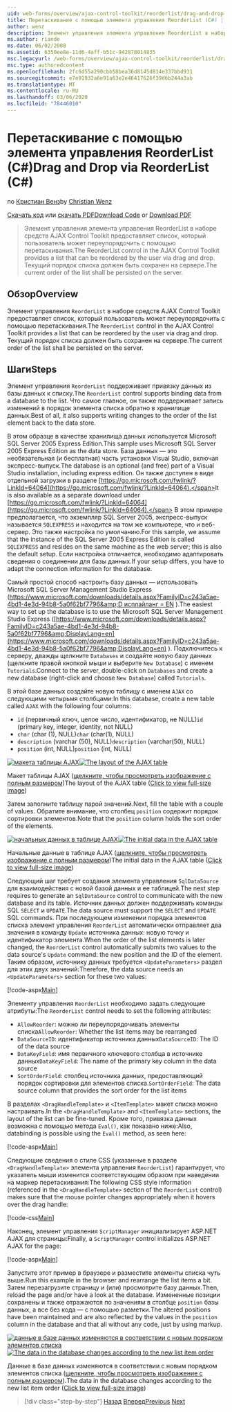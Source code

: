 ```yaml
---
uid: web-forms/overview/ajax-control-toolkit/reorderlist/drag-and-drop-via-reorderlist-cs
title: Перетаскивание с помощью элемента управления ReorderList (C#) | Документация Майкрософт
author: wenz
description: Элемент управления элемента управления ReorderList в наборе средств AJAX Control Toolkit предоставляет список, который пользователь может переупорядочить с помощью перетаскивания. Текущий порядок списка должен быть...
ms.author: riande
ms.date: 06/02/2008
ms.assetid: 6350ee8e-11d6-4aff-b51c-942878014835
msc.legacyurl: /web-forms/overview/ajax-control-toolkit/reorderlist/drag-and-drop-via-reorderlist-cs
msc.type: authoredcontent
ms.openlocfilehash: 2fc6d55a290cbb58bea36d8145d814e337bbd931
ms.sourcegitcommit: e7e91932a6e91a63e2e46417626f39d6b244a3ab
ms.translationtype: MT
ms.contentlocale: ru-RU
ms.lasthandoff: 03/06/2020
ms.locfileid: "78446010"
---
```

# <a name="drag-and-drop-via-reorderlist-c"></a><span data-ttu-id="9907c-104">Перетаскивание с помощью элемента управления ReorderList (C#)</span><span class="sxs-lookup"><span data-stu-id="9907c-104">Drag and Drop via ReorderList (C#)</span></span>

<span data-ttu-id="9907c-105">по [Кристиан Венз](https://github.com/wenz)</span><span class="sxs-lookup"><span data-stu-id="9907c-105">by [Christian Wenz](https://github.com/wenz)</span></span>

<span data-ttu-id="9907c-106">[Скачать код](https://download.microsoft.com/download/9/3/f/93f8daea-bebd-4821-833b-95205389c7d0/ReorderList5.cs.zip) или [скачать PDF](https://download.microsoft.com/download/2/d/c/2dc10e34-6983-41d4-9c08-f78f5387d32b/reorderlist5CS.pdf)</span><span class="sxs-lookup"><span data-stu-id="9907c-106">[Download Code](https://download.microsoft.com/download/9/3/f/93f8daea-bebd-4821-833b-95205389c7d0/ReorderList5.cs.zip) or [Download PDF](https://download.microsoft.com/download/2/d/c/2dc10e34-6983-41d4-9c08-f78f5387d32b/reorderlist5CS.pdf)</span></span>

> <span data-ttu-id="9907c-107">Элемент управления элемента управления ReorderList в наборе средств AJAX Control Toolkit предоставляет список, который пользователь может переупорядочить с помощью перетаскивания.</span><span class="sxs-lookup"><span data-stu-id="9907c-107">The ReorderList control in the AJAX Control Toolkit provides a list that can be reordered by the user via drag and drop.</span></span> <span data-ttu-id="9907c-108">Текущий порядок списка должен быть сохранен на сервере.</span><span class="sxs-lookup"><span data-stu-id="9907c-108">The current order of the list shall be persisted on the server.</span></span>

## <a name="overview"></a><span data-ttu-id="9907c-109">Обзор</span><span class="sxs-lookup"><span data-stu-id="9907c-109">Overview</span></span>

<span data-ttu-id="9907c-110">Элемент управления `ReorderList` в наборе средств AJAX Control Toolkit предоставляет список, который пользователь может переупорядочить с помощью перетаскивания.</span><span class="sxs-lookup"><span data-stu-id="9907c-110">The `ReorderList` control in the AJAX Control Toolkit provides a list that can be reordered by the user via drag and drop.</span></span> <span data-ttu-id="9907c-111">Текущий порядок списка должен быть сохранен на сервере.</span><span class="sxs-lookup"><span data-stu-id="9907c-111">The current order of the list shall be persisted on the server.</span></span>

## <a name="steps"></a><span data-ttu-id="9907c-112">Шаги</span><span class="sxs-lookup"><span data-stu-id="9907c-112">Steps</span></span>

<span data-ttu-id="9907c-113">Элемент управления `ReorderList` поддерживает привязку данных из базы данных к списку.</span><span class="sxs-lookup"><span data-stu-id="9907c-113">The `ReorderList` control supports binding data from a database to the list.</span></span> <span data-ttu-id="9907c-114">Что самое главное, он также поддерживает запись изменений в порядок элемента списка обратно в хранилище данных.</span><span class="sxs-lookup"><span data-stu-id="9907c-114">Best of all, it also supports writing changes to the order of the list element back to the data store.</span></span>

<span data-ttu-id="9907c-115">В этом образце в качестве хранилища данных используется Microsoft SQL Server 2005 Express Edition.</span><span class="sxs-lookup"><span data-stu-id="9907c-115">This sample uses Microsoft SQL Server 2005 Express Edition as the data store.</span></span> <span data-ttu-id="9907c-116">База данных — это необязательная (и бесплатная) часть установки Visual Studio, включая экспресс-выпуск.</span><span class="sxs-lookup"><span data-stu-id="9907c-116">The database is an optional (and free) part of a Visual Studio installation, including express edition.</span></span> <span data-ttu-id="9907c-117">Он также доступен в виде отдельной загрузки в разделе [https://go.microsoft.com/fwlink/?LinkId=64064](https://go.microsoft.com/fwlink/?LinkId=64064).</span><span class="sxs-lookup"><span data-stu-id="9907c-117">It is also available as a separate download under [https://go.microsoft.com/fwlink/?LinkId=64064](https://go.microsoft.com/fwlink/?LinkId=64064).</span></span> <span data-ttu-id="9907c-118">В этом примере предполагается, что экземпляр SQL Server 2005, экспресс-выпуск называется `SQLEXPRESS` и находится на том же компьютере, что и веб-сервер. Это также настройка по умолчанию.</span><span class="sxs-lookup"><span data-stu-id="9907c-118">For this sample, we assume that the instance of the SQL Server 2005 Express Edition is called `SQLEXPRESS` and resides on the same machine as the web server; this is also the default setup.</span></span> <span data-ttu-id="9907c-119">Если настройка отличается, необходимо адаптировать сведения о соединении для базы данных.</span><span class="sxs-lookup"><span data-stu-id="9907c-119">If your setup differs, you have to adapt the connection information for the database.</span></span>

<span data-ttu-id="9907c-120">Самый простой способ настроить базу данных — использовать Microsoft SQL Server Management Studio Express ([https://www.microsoft.com/downloads/details.aspx?FamilyID=c243a5ae-4bd1-4e3d-94b8-5a0f62bf7796&amp;D исплайланг = EN](https://www.microsoft.com/downloads/details.aspx?FamilyID=c243a5ae-4bd1-4e3d-94b8-5a0f62bf7796&amp;DisplayLang=en) ).</span><span class="sxs-lookup"><span data-stu-id="9907c-120">The easiest way to set up the database is to use the Microsoft SQL Server Management Studio Express ([https://www.microsoft.com/downloads/details.aspx?FamilyID=c243a5ae-4bd1-4e3d-94b8-5a0f62bf7796&amp;DisplayLang=en](https://www.microsoft.com/downloads/details.aspx?FamilyID=c243a5ae-4bd1-4e3d-94b8-5a0f62bf7796&amp;DisplayLang=en) ).</span></span> <span data-ttu-id="9907c-121">Подключитесь к серверу, дважды щелкните `Databases` и создайте новую базу данных (щелкните правой кнопкой мыши и выберите `New Database`) с именем `Tutorials`.</span><span class="sxs-lookup"><span data-stu-id="9907c-121">Connect to the server, double-click on `Databases` and create a new database (right-click and choose `New Database`) called `Tutorials`.</span></span>

<span data-ttu-id="9907c-122">В этой базе данных создайте новую таблицу с именем `AJAX` со следующими четырьмя столбцами:</span><span class="sxs-lookup"><span data-stu-id="9907c-122">In this database, create a new table called `AJAX` with the following four columns:</span></span>

- <span data-ttu-id="9907c-123">`id` (первичный ключ, целое число, идентификатор, не NULL)</span><span class="sxs-lookup"><span data-stu-id="9907c-123">`id` (primary key, integer, identity, not NULL)</span></span>
- <span data-ttu-id="9907c-124">`char` (char (1), NULL)</span><span class="sxs-lookup"><span data-stu-id="9907c-124">`char` (char(1), NULL)</span></span>
- <span data-ttu-id="9907c-125">`description` (varchar (50), NULL)</span><span class="sxs-lookup"><span data-stu-id="9907c-125">`description` (varchar(50), NULL)</span></span>
- <span data-ttu-id="9907c-126">`position` (int, NULL)</span><span class="sxs-lookup"><span data-stu-id="9907c-126">`position` (int, NULL)</span></span>

<span data-ttu-id="9907c-127">[![макета таблицы AJAX](drag-and-drop-via-reorderlist-cs/_static/image2.png)](drag-and-drop-via-reorderlist-cs/_static/image1.png)</span><span class="sxs-lookup"><span data-stu-id="9907c-127">[![The layout of the AJAX table](drag-and-drop-via-reorderlist-cs/_static/image2.png)](drag-and-drop-via-reorderlist-cs/_static/image1.png)</span></span>

<span data-ttu-id="9907c-128">Макет таблицы AJAX ([щелкните, чтобы просмотреть изображение с полным размером](drag-and-drop-via-reorderlist-cs/_static/image3.png))</span><span class="sxs-lookup"><span data-stu-id="9907c-128">The layout of the AJAX table ([Click to view full-size image](drag-and-drop-via-reorderlist-cs/_static/image3.png))</span></span>

<span data-ttu-id="9907c-129">Затем заполните таблицу парой значений.</span><span class="sxs-lookup"><span data-stu-id="9907c-129">Next, fill the table with a couple of values.</span></span> <span data-ttu-id="9907c-130">Обратите внимание, что столбец `position` содержит порядок сортировки элементов.</span><span class="sxs-lookup"><span data-stu-id="9907c-130">Note that the `position` column holds the sort order of the elements.</span></span>

<span data-ttu-id="9907c-131">[![начальных данных в таблице AJAX](drag-and-drop-via-reorderlist-cs/_static/image5.png)](drag-and-drop-via-reorderlist-cs/_static/image4.png)</span><span class="sxs-lookup"><span data-stu-id="9907c-131">[![The initial data in the AJAX table](drag-and-drop-via-reorderlist-cs/_static/image5.png)](drag-and-drop-via-reorderlist-cs/_static/image4.png)</span></span>

<span data-ttu-id="9907c-132">Начальные данные в таблице AJAX ([щелкните, чтобы просмотреть изображение с полным размером](drag-and-drop-via-reorderlist-cs/_static/image6.png))</span><span class="sxs-lookup"><span data-stu-id="9907c-132">The initial data in the AJAX table ([Click to view full-size image](drag-and-drop-via-reorderlist-cs/_static/image6.png))</span></span>

<span data-ttu-id="9907c-133">Следующий шаг требует создания элемента управления `SqlDataSource` для взаимодействия с новой базой данных и ее таблицей.</span><span class="sxs-lookup"><span data-stu-id="9907c-133">The next step requires to generate an `SqlDataSource` control to communicate with the new database and its table.</span></span> <span data-ttu-id="9907c-134">Источник данных должен поддерживать команды SQL `SELECT` и `UPDATE`.</span><span class="sxs-lookup"><span data-stu-id="9907c-134">The data source must support the `SELECT` and `UPDATE` SQL commands.</span></span> <span data-ttu-id="9907c-135">При последующем изменении порядка элементов списка элемент управления `ReorderList` автоматически отправляет два значения в команду `Update` источника данных: новую точку и идентификатор элемента.</span><span class="sxs-lookup"><span data-stu-id="9907c-135">When the order of the list elements is later changed, the `ReorderList` control automatically submits two values to the data source's `Update` command: the new position and the ID of the element.</span></span> <span data-ttu-id="9907c-136">Таким образом, источнику данных требуется `<UpdateParameters>` раздел для этих двух значений:</span><span class="sxs-lookup"><span data-stu-id="9907c-136">Therefore, the data source needs an `<UpdateParameters>` section for these two values:</span></span>

[!code-aspx[Main](drag-and-drop-via-reorderlist-cs/samples/sample1.aspx)]

<span data-ttu-id="9907c-137">Элементу управления `ReorderList` необходимо задать следующие атрибуты:</span><span class="sxs-lookup"><span data-stu-id="9907c-137">The `ReorderList` control needs to set the following attributes:</span></span>

- <span data-ttu-id="9907c-138">`AllowReorder`: можно ли переупорядочивать элементы списка</span><span class="sxs-lookup"><span data-stu-id="9907c-138">`AllowReorder`: Whether the list items may be rearranged</span></span>
- <span data-ttu-id="9907c-139">`DataSourceID`: идентификатор источника данных</span><span class="sxs-lookup"><span data-stu-id="9907c-139">`DataSourceID`: The ID of the data source</span></span>
- <span data-ttu-id="9907c-140">`DataKeyField`: имя первичного ключевого столбца в источнике данных</span><span class="sxs-lookup"><span data-stu-id="9907c-140">`DataKeyField`: The name of the primary key column in the data source</span></span>
- <span data-ttu-id="9907c-141">`SortOrderField`: столбец источника данных, предоставляющий порядок сортировки для элементов списка.</span><span class="sxs-lookup"><span data-stu-id="9907c-141">`SortOrderField`: The data source column that provides the sort order for the list items</span></span>

<span data-ttu-id="9907c-142">В разделах `<DragHandleTemplate>` и `<ItemTemplate>` макет списка можно настраивать.</span><span class="sxs-lookup"><span data-stu-id="9907c-142">In the `<DragHandleTemplate>` and `<ItemTemplate>` sections, the layout of the list can be fine-tuned.</span></span> <span data-ttu-id="9907c-143">Кроме того, привязка данных возможна с помощью метода `Eval()`, как показано ниже:</span><span class="sxs-lookup"><span data-stu-id="9907c-143">Also, databinding is possible using the `Eval()` method, as seen here:</span></span>

[!code-aspx[Main](drag-and-drop-via-reorderlist-cs/samples/sample2.aspx)]

<span data-ttu-id="9907c-144">Следующие сведения о стиле CSS (указанные в разделе `<DragHandleTemplate>` элемента управления `ReorderList`) гарантирует, что указатель мыши изменится соответствующим образом при наведении на маркер перетаскивания:</span><span class="sxs-lookup"><span data-stu-id="9907c-144">The following CSS style information (referenced in the `<DragHandleTemplate>` section of the `ReorderList` control) makes sure that the mouse pointer changes appropriately when it hovers over the drag handle:</span></span>

[!code-css[Main](drag-and-drop-via-reorderlist-cs/samples/sample3.css)]

<span data-ttu-id="9907c-145">Наконец, элемент управления `ScriptManager` инициализирует ASP.NET AJAX для страницы:</span><span class="sxs-lookup"><span data-stu-id="9907c-145">Finally, a `ScriptManager` control initializes ASP.NET AJAX for the page:</span></span>

[!code-aspx[Main](drag-and-drop-via-reorderlist-cs/samples/sample4.aspx)]

<span data-ttu-id="9907c-146">Запустите этот пример в браузере и разместите элементы списка чуть выше.</span><span class="sxs-lookup"><span data-stu-id="9907c-146">Run this example in the browser and rearrange the list items a bit.</span></span> <span data-ttu-id="9907c-147">Затем перезагрузите страницу и (или) просмотрите базу данных.</span><span class="sxs-lookup"><span data-stu-id="9907c-147">Then, reload the page and/or have a look at the database.</span></span> <span data-ttu-id="9907c-148">Измененные позиции сохранены и также отражаются по значениям в столбце `position` базы данных, а все без кода — с помощью разметки.</span><span class="sxs-lookup"><span data-stu-id="9907c-148">The altered positions have been maintained and are also reflected by the values in the `position` column in the database and that all without any code, just by using markup.</span></span>

<span data-ttu-id="9907c-149">[![данные в базе данных изменяются в соответствии с новым порядком элементов списка](drag-and-drop-via-reorderlist-cs/_static/image8.png)](drag-and-drop-via-reorderlist-cs/_static/image7.png)</span><span class="sxs-lookup"><span data-stu-id="9907c-149">[![The data in the database changes according to the new list item order](drag-and-drop-via-reorderlist-cs/_static/image8.png)](drag-and-drop-via-reorderlist-cs/_static/image7.png)</span></span>

<span data-ttu-id="9907c-150">Данные в базе данных изменяются в соответствии с новым порядком элементов списка ([щелкните, чтобы просмотреть изображение с полным размером](drag-and-drop-via-reorderlist-cs/_static/image9.png)).</span><span class="sxs-lookup"><span data-stu-id="9907c-150">The data in the database changes according to the new list item order ([Click to view full-size image](drag-and-drop-via-reorderlist-cs/_static/image9.png))</span></span>

> [!div class="step-by-step"]
> <span data-ttu-id="9907c-151">[Назад](using-postbacks-with-reorderlist-cs.md)
> [Вперед](using-postbacks-with-reorderlist-vb.md)</span><span class="sxs-lookup"><span data-stu-id="9907c-151">[Previous](using-postbacks-with-reorderlist-cs.md)
[Next](using-postbacks-with-reorderlist-vb.md)</span></span>
